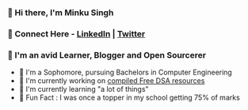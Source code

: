 ### 👀 Hi there, I'm Minku Singh

### 👀 Connect Here -  [LinkedIn](https://www.linkedin.com/in/minku-singh-2943a51a5/) | [Twitter](https://twitter.com/minkusingh_) 

### 👀 I'm an avid Learner, Blogger and Open Sourcerer
-   👀 I'm a Sophomore, pursuing Bachelors in Computer Engineering
-   👀 I'm currently working on [compiled Free DSA resources](https://github.com/minku-singh/DSA-free-resources)
-   👀 I'm currently learning "a lot of things"
-   👀 Fun Fact : I was once a topper in my school getting 75% of marks
